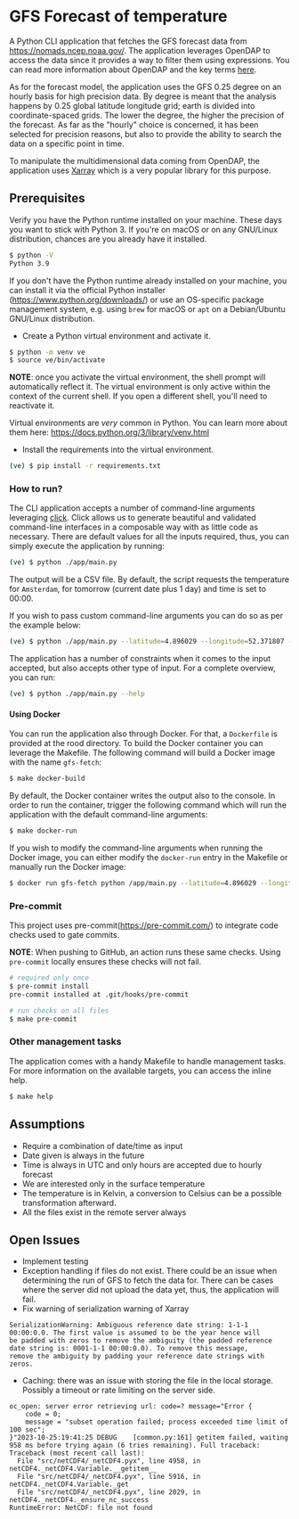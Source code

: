 # GFS Forecast of temperature

A Python CLI application that fetches the GFS forecast data from https://nomads.ncep.noaa.gov/. The application leverages
OpenDAP to access the data since it provides a way to filter them using expressions. You can read more information about
OpenDAP and the key terms [here](https://www.earthdata.nasa.gov/engage/open-data-services-and-software/api/opendap).

As for the forecast model, the application uses the GFS 0.25 degree on an hourly basis for high precision data. By degree
is meant that the analysis happens by 0.25 global latitude longitude grid; earth is divided into coordinate-spaced grids.
The lower the degree, the higher the precision of the forecast. As far as the "hourly" choice is concerned, it has been
selected for precision reasons, but also to provide the ability to search the data on a specific point in time.

To manipulate the multidimensional data coming from OpenDAP, the application uses [Xarray](https://github.com/pydata/xarray)
which is a very popular library for this purpose.


## Prerequisites
Verify you have the Python runtime installed on your machine. These days you want to stick with Python 3.
If you're on macOS or on any GNU/Linux distribution, chances are you already have it installed.

```bash
$ python -V
Python 3.9
```

If you don't have the Python runtime already installed on your machine, you can install it via the
official Python installer (https://www.python.org/downloads/) or use an OS-specific package management system,
e.g. using `brew` for macOS or `apt` on a Debian/Ubuntu GNU/Linux distribution.

- Create a Python virtual environment and activate it.
```bash
$ python -m venv ve
$ source ve/bin/activate
```

**NOTE**: once you activate the virtual environment, the shell prompt will automatically reflect it. The virtual
environment is only active within the context of the current shell. If you open a different shell, you'll need to
reactivate it.

Virtual environments are *very* common in Python. You can learn more about them here: https://docs.python.org/3/library/venv.html

- Install the requirements into the virtual environment.
```bash
(ve) $ pip install -r requirements.txt
```


### How to run?

The CLI application accepts a number of command-line arguments leveraging [click](https://click.palletsprojects.com/en/8.1.x/). Click allows us to generate beautiful
and validated command-line interfaces in a composable way with as little code as necessary. There are default values for
all the inputs required, thus, you can simply execute the application by running:
```bash
(ve) $ python ./app/main.py
```

The output will be a CSV file. By default, the script requests the temperature for `Amsterdam`,
for tomorrow (current date plus 1 day) and time is set to 00:00.

If you wish to pass custom command-line arguments you can do so as per the example below:
```bash
(ve) $ python ./app/main.py --latitude=4.896029 --longitude=52.371807 --datetime="2023-10-26 12:00"
```

The application has a number of constraints when it comes to the input accepted, but also accepts other type of input.
For a complete overview, you can run:
```bash
(ve) $ python ./app/main.py --help
```

#### Using Docker

You can run the application also through Docker. For that, a `Dockerfile` is provided at the rood directory. To build
the Docker container you can leverage the Makefile. The following command will build a Docker image with the name `gfs-fetch`:

```bash
$ make docker-build
```

By default, the Docker container writes the output also to the console. In order to run the container, trigger the
following command which will run the application with the default command-line arguments:
```bash
$ make docker-run
```

If you wish to modify the command-line arguments when running the Docker image, you can either modify the `docker-run`
entry in the Makefile or manually run the Docker image:
```bash
$ docker run gfs-fetch python /app/main.py --latitude=4.896029 --longitute=52.371807 --datetime=2023-10-26 12:00
```


### Pre-commit

This project uses pre-commit(https://pre-commit.com/) to integrate code checks used to gate commits.

**NOTE**: When pushing to GitHub, an action runs these same checks. Using `pre-commit` locally ensures these checks will not fail.

```bash
# required only once
$ pre-commit install
pre-commit installed at .git/hooks/pre-commit

# run checks on all files
$ make pre-commit
```


### Other management tasks

The application comes with a handy Makefile to handle management tasks. For more information on the available targets,
you can access the inline help.

```bash
$ make help
```


## Assumptions

- Require a combination of date/time as input
- Date given is always in the future
- Time is always in UTC and only hours are accepted due to hourly forecast
- We are interested only in the surface temperature
- The temperature is in Kelvin, a conversion to Celsius can be a possible transformation afterward.
- All the files exist in the remote server always

## Open Issues

- Implement testing
- Exception handling if files do not exist. There could be an issue when determining the run of GFS to fetch the data for.
There can be cases where the server did not upload the data yet, thus, the application will fail.
- Fix warning of serialization warning of Xarray
```
SerializationWarning: Ambiguous reference date string: 1-1-1 00:00:0.0. The first value is assumed to be the year hence will
be padded with zeros to remove the ambiguity (the padded reference date string is: 0001-1-1 00:00:0.0). To remove this message,
remove the ambiguity by padding your reference date strings with zeros.
```
- Caching: there was an issue with storing the file in the local storage. Possibly a timeout or rate limiting on the server side.
```
oc_open: server error retrieving url: code=? message="Error {
    code = 0;
    message = "subset operation failed; process exceeded time limit of 100 sec";
}"2023-10-25:19:41:25 DEBUG    [common.py:161] getitem failed, waiting 958 ms before trying again (6 tries remaining). Full traceback: Traceback (most recent call last):
  File "src/netCDF4/_netCDF4.pyx", line 4958, in netCDF4._netCDF4.Variable.__getitem__
  File "src/netCDF4/_netCDF4.pyx", line 5916, in netCDF4._netCDF4.Variable._get
  File "src/netCDF4/_netCDF4.pyx", line 2029, in netCDF4._netCDF4._ensure_nc_success
RuntimeError: NetCDF: file not found
```
